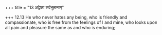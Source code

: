 +++
title = "13 अद्वेष्टा सर्वभूतानाम्"

+++
12.13 He who never hates any being, who is friendly and compassionate,
who is free from the feelings of I and mine, who looks upon all pain and
pleasure the same as and who is enduring;
